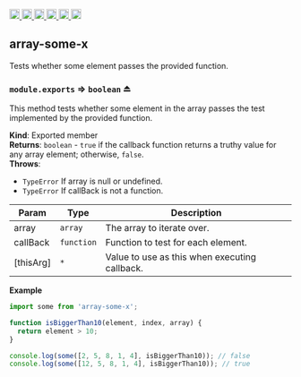 <a
  href="https://travis-ci.org/Xotic750/array-some-x"
  title="Travis status">
<img
  src="https://travis-ci.org/Xotic750/array-some-x.svg?branch=master"
  alt="Travis status" height="18">
</a>
<a
  href="https://david-dm.org/Xotic750/array-some-x"
  title="Dependency status">
<img src="https://david-dm.org/Xotic750/array-some-x/status.svg"
  alt="Dependency status" height="18"/>
</a>
<a
  href="https://david-dm.org/Xotic750/array-some-x?type=dev"
  title="devDependency status">
<img src="https://david-dm.org/Xotic750/array-some-x/dev-status.svg"
  alt="devDependency status" height="18"/>
</a>
<a
  href="https://badge.fury.io/js/array-some-x"
  title="npm version">
<img src="https://badge.fury.io/js/array-some-x.svg"
  alt="npm version" height="18">
</a>
<a
  href="https://www.jsdelivr.com/package/npm/array-some-x"
  title="jsDelivr hits">
<img src="https://data.jsdelivr.com/v1/package/npm/array-some-x/badge?style=rounded"
  alt="jsDelivr hits" height="18">
</a>
<a
  href="https://bettercodehub.com/results/Xotic750/array-some-x"
  title="bettercodehub score">
<img src="https://bettercodehub.com/edge/badge/Xotic750/array-some-x?branch=master"
  alt="bettercodehub score" height="18">
</a>

<a name="module_array-some-x"></a>

## array-some-x

Tests whether some element passes the provided function.

<a name="exp_module_array-some-x--module.exports"></a>

### `module.exports` ⇒ <code>boolean</code> ⏏

This method tests whether some element in the array passes the test
implemented by the provided function.

**Kind**: Exported member  
**Returns**: <code>boolean</code> - `true` if the callback function returns a truthy value for
any array element; otherwise, `false`.  
**Throws**:

- <code>TypeError</code> If array is null or undefined.
- <code>TypeError</code> If callBack is not a function.

| Param     | Type                  | Description                                   |
| --------- | --------------------- | --------------------------------------------- |
| array     | <code>array</code>    | The array to iterate over.                    |
| callBack  | <code>function</code> | Function to test for each element.            |
| [thisArg] | <code>\*</code>       | Value to use as this when executing callback. |

**Example**

```js
import some from 'array-some-x';

function isBiggerThan10(element, index, array) {
  return element > 10;
}

console.log(some([2, 5, 8, 1, 4], isBiggerThan10)); // false
console.log(some([12, 5, 8, 1, 4], isBiggerThan10)); // true
```
